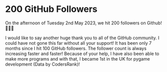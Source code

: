 # 200 GitHub Followers

On the afternoon of Tuesday 2nd May 2023, we hit 200 followers on Github! 🎉🎉🎉

I would like to say another huge thank you to all of the GitHub community. I could have not gone this far without all your support! It has been only 7 months since I hit 100 GitHub followers. The follower count is always increasing faster and faster! Because of your help, I have also been able to make more programs and with that, I became 1st in the UK for pygame development (Data by CodersRank)!
